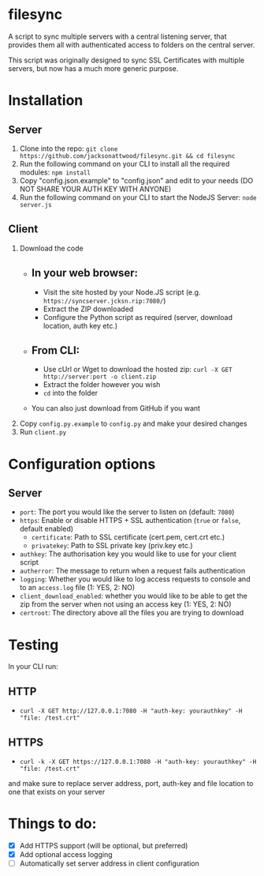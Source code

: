 # filesync
 
 A script to sync multiple servers with a central listening server, that provides them all with authenticated access to folders on the central server. 

 This script was originally designed to sync SSL Certificates with multiple servers, but now has a much more generic purpose. 
 
 <!-- A script to sync multiple servers with a central listening server, that provides them all with the same SSL certificate (for ease of use)
 This can be used to sync any files you want, just set the folders and filenames to whatever you'd prefer
 Since this just uses some basic GET requests, you can easily integrate with any  -->

# Installation

## Server
1. Clone into the repo: `git clone https://github.com/jacksonattwood/filesync.git && cd filesync`
2. Run the following command on your CLI to install all the required modules: `npm install`
3. Copy "config.json.example" to "config.json" and edit to your needs (DO NOT SHARE YOUR AUTH KEY WITH ANYONE)
4. Run the following command on your CLI to start the NodeJS Server: `node server.js`

## Client
1. Download the code
    - ## In your web browser: 
        - Visit the site hosted by your Node.JS script (e.g. `https://syncserver.jcksn.rip:7080/`)
        - Extract the ZIP downloaded
        - Configure the Python script as required (server, download location, auth key etc.)
    - ## From CLI:
        - Use cUrl or Wget to download the hosted zip: `curl -X GET http://server:port -o client.zip`
        - Extract the folder however you wish
        - `cd` into the folder

    - You can also just download from GitHub if you want
2. Copy `config.py.example` to `config.py` and make your desired changes
3. Run `client.py`

# Configuration options
## Server
- `port`: The port you would like the server to listen on (default: `7080`)
- `https`: Enable or disable HTTPS + SSL authentication (`true` or `false`, default enabled)
    - `certificate`: Path to SSL certificate (cert.pem, cert.crt etc.)
    - `privatekey`: Path to SSL private key (priv.key etc.)
- `authkey`: The authorisation key you would like to use for your client script
- `autherror`: The message to return when a request fails authentication
- `logging`: Whether you would like to log access requests to console and to an `access.log` file (1: YES, 2: NO)
- `client_download_enabled`: whether you would like to be able to get the zip from the server when not using an access key (1: YES, 2: NO)
- `certroot`: The directory above all the files  you are trying to download

# Testing
In your CLI run: 
## HTTP
- `curl -X GET http://127.0.0.1:7080 -H "auth-key: yourauthkey" -H "file: /test.crt"` 
## HTTPS
- `curl -k -X GET https://127.0.0.1:7080 -H "auth-key: yourauthkey" -H "file: /test.crt"`

and make sure to replace server address, port, auth-key and file location to one that exists on your server

# Things to do:
- [x] Add HTTPS support (will be optional, but preferred)
- [x] Add optional access logging
- [ ] Automatically set server address in client configuration